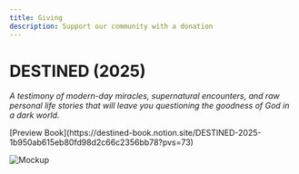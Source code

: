 ```yaml
---
title: Giving
description: Support our community with a donation
---
```


# DESTINED (2025)

*A testimony of modern-day miracles, supernatural encounters, and raw personal life stories that will leave you questioning the goodness of God in a dark world.*

<div class="preview-button">
  [Preview Book](https://destined-book.notion.site/DESTINED-2025-1b950ab615eb80fd98d2c66c2356bb78?pvs=73)
</div>

![Mockup](/img/mockup.png)
